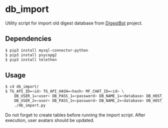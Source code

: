 db_import
=========

Utility script for import old digest database from [DigestBot](https://github.com/EXL/DigestBot) project.

## Dependencies

```sh
$ pip3 install mysql-connector-python
$ pip3 install psycopg2
$ pip3 install telethon
```

## Usage

```sh
$ cd db_import/
$ TG_API_ID=<id> TG_API_HASH=<hash> MF_CHAT_ID=<id> \
    DB_USER_1=<user> DB_PASS_1=<password> DB_NAME_1=<database> DB_HOST_1=<host> \
    DB_USER_2=<user> DB_PASS_2=<password> DB_NAME_2=<database> DB_HOST_2=<host> \
    ./db_import.py
```

Do not forget to create tables before running the import script. After execution, user avatars should be updated.
